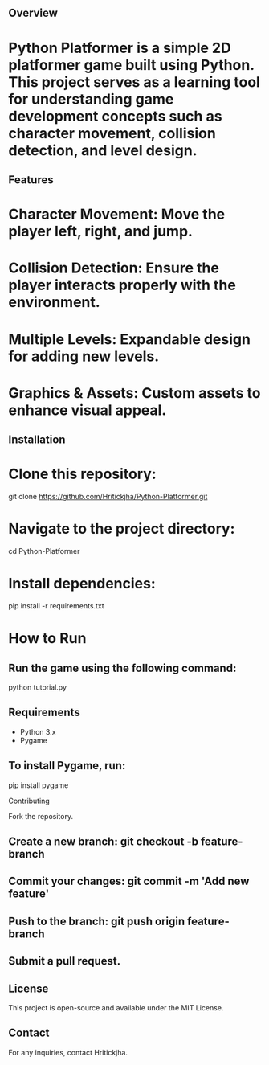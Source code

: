 ## Overview

# Python Platformer is a simple 2D platformer game built using Python. This project serves as a learning tool for understanding game development concepts such as character movement, collision detection, and level design.

## Features

# Character Movement: Move the player left, right, and jump.

# Collision Detection: Ensure the player interacts properly with the environment.

# Multiple Levels: Expandable design for adding new levels.

# Graphics & Assets: Custom assets to enhance visual appeal.

## Installation

# Clone this repository:

git clone https://github.com/Hritickjha/Python-Platformer.git

# Navigate to the project directory:

cd Python-Platformer

# Install dependencies:

pip install -r requirements.txt

# How to Run

## Run the game using the following command:

python tutorial.py

## Requirements

- Python 3.x
- Pygame

## To install Pygame, run:

pip install pygame

Contributing

Fork the repository.

## Create a new branch: git checkout -b feature-branch

## Commit your changes: git commit -m 'Add new feature'

## Push to the branch: git push origin feature-branch

## Submit a pull request.

## License

This project is open-source and available under the MIT License.

## Contact

For any inquiries, contact Hritickjha.

